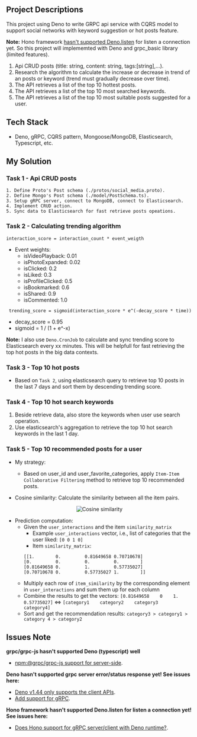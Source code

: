 ## Project Descriptions

This project using Deno to write GRPC api service with CQRS model to support social networks with keyword suggestion or hot posts feature.

**Note:** Hono framework [hasn't supported Deno.listen](#issues-note) for listen a connection yet. So this project will implememted with Deno and grpc_basic library (limited features).

1. Api CRUD posts (title: string, content: string, tags:[string],...).
2. Research the algorithm to calculate the increase or decrease in trend of an posts or keyword (trend must gradually decrease over time).
3. The API retrieves a list of the top 10 hottest posts.
4. The API retrieves a list of the top 10 most searched keywords.
5. The API retrieves a list of the top 10 most suitable posts suggested for a user.

## Tech Stack

- Deno, gRPC, CQRS pattern, Mongoose/MongoDB, Elasticsearch, Typescript, etc.

## My Solution

### Task 1 - Api CRUD posts

    1. Define Proto's Post schema (./protos/social_media.proto).
    2. Define Mongo's Post schema (./model/PostSchema.ts).
    3. Setup gRPC server, connect to MongoDB, connect to Elasticsearch.
    4. Implement CRUD action.
    5. Sync data to Elasticsearch for fast retrieve posts opeations.

### Task 2 - Calculating trending algorithm

` interaction_score = interaction_count * event_weigth `

- Event weights:
    - isVideoPlayback: 0.01
    - isPhotoExpanded: 0.02
    - isClicked: 0.2
    - isLiked: 0.3
    - isProfileClicked: 0.5
    - isBookmarked: 0.6
    - isShared: 0.9
    - isCommented: 1.0

` trending_score = sigmoid(interaction_score * e^(-decay_score * time))`

- decay_score = 0.95
- sigmoid = 1 / (1 + e^-x)

**Note:** I also use `Deno.CronJob` to calculate and sync trending score to  Elasticsearch every xx minutes. This will be helpfull for fast retrieving the top hot posts in the big data contexts.

### Task 3 - Top 10 hot posts

- Based on `Task 2`, using elasticsearch query to retrieve top 10 posts in the last 7 days and sort them by descending trending score.

### Task 4 - Top 10 hot search keywords

1. Beside retrieve data, also store the keywords when user use search operation.
2. Use elasticsearch's aggregation to retrieve the top 10 hot search keywords in the last 1 day.

### Task 5 - Top 10 recommended posts for a user

- My strategy:
    - Based on user_id and user_favorite_categories, apply `Item-Item Collaborative Filtering` method to retrieve top 10 recommended posts.


- Cosine similarity: Calculate the similarity between all the item pairs.

<!-- ![Cosine similarity!](https://miro.medium.com/v2/resize:fit:1022/1*-0AjCAVpOI50XySKLCt_Bg.png) -->

<p align="center">
  <img src="https://miro.medium.com/v2/resize:fit:1022/1*-0AjCAVpOI50XySKLCt_Bg.png" alt="Cosine similarity"/>
</p>

- Prediction computation:
    - Given the `user_interactions` and the item `similarity_matrix`
        - Example `user_interactions` vector, i.e., list of categories that the user liked: ```[0 0 1 0]```
        - Item `similarity_matrix`:
        ```
        [[1.        0.         0.81649658 0.70710678]
        [0.         0.         0.         0.        ]
        [0.81649658 0.         1.         0.57735027]
        [0.70710678 0.         0.57735027 1.        ]]
        ```
    - Multiply each row of `item_similarity` by the corresponding element in `user_interactions` and sum them up for each column
    - Combine the results to get the vectors:  ```[0.81649658    0    1.    0.57735027]``` <=> ```[category1    category2    category3    category4]```
    - Sort and get the recommendation results: ```category3 > category1 > category 4 > category2```
    <!-- - Making Recommendations
    - ![Prediction computation!](https://quicklatex.com/cache3/cf/ql_c29dcade44fd0c18bd9a990406d05ccf_l3.png) -->

## Issues Note

**grpc/grpc-js hasn't supported Deno (typescript) well**
- [npm:@grpc/grpc-js support for server-side](https://github.com/denoland/deno/issues/23714).

**Deno hasn't supported grpc server error/status response yet! See issues here:** 
- [Deno v1.44 only supports the client APIs](https://github.com/denoland/deno/issues/23714).
- [Add support for gRPC](https://github.com/denoland/deno/issues/3326).

**Hono framework hasn't supported Deno.listen for listen a connection yet! See issues here:**
- [Does Hono support for gRPC server/client with Deno runtime?](https://github.com/orgs/honojs/discussions/2903).